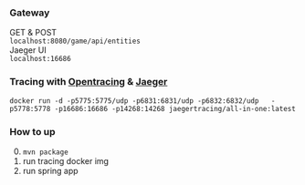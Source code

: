 ### Gateway
GET & POST  
`localhost:8080/game/api/entities`  
Jaeger UI  
`localhost:16686`

### Tracing with [Opentracing](http://opentracing.io/) & [Jaeger](http://jaeger.readthedocs.io/en/latest/) 
`docker run -d -p5775:5775/udp -p6831:6831/udp -p6832:6832/udp   -p5778:5778 -p16686:16686 -p14268:14268 jaegertracing/all-in-one:latest`

### How to up
0. `mvn package`
1. run tracing docker img
2. run spring app